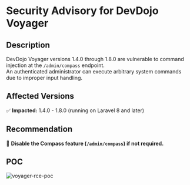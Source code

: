 # Security Advisory for DevDojo Voyager

## Description  
DevDojo Voyager versions 1.4.0 through 1.8.0 are vulnerable to command injection at the `/admin/compass` endpoint.  
An authenticated administrator can execute arbitrary system commands due to improper input handling.  

## Affected Versions  
✅ **Impacted:** 1.4.0 - 1.8.0 (running on Laravel 8 and later)  

## Recommendation  
🔹 **Disable the Compass feature (`/admin/compass`) if not required.**  
## POC
![voyager-rce-poc](https://github.com/user-attachments/assets/e2498ac8-19cd-492d-bc2b-e0051c5cd083)


